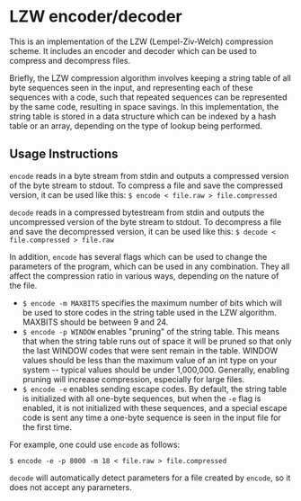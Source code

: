 # LZW encoder/decoder #

This is an implementation of the LZW (Lempel-Ziv-Welch) compression scheme. It includes an encoder and decoder which can be used to compress and decompress files.

Briefly, the LZW compression algorithm involves keeping a string table of all byte sequences seen in the input, and representing each of these sequences with a code, such that repeated sequences can be represented by the same code, resulting in space savings. In this implementation, the string table is stored in a data structure which can be indexed by a hash table or an array, depending on the type of lookup being performed.


## Usage Instructions ##

`encode` reads in a byte stream from stdin and outputs a compressed version of the byte stream to stdout. To compress a file and save the compressed version, it can be used like this:
`$ encode < file.raw > file.compressed`

`decode` reads in a compressed bytestream from stdin and outputs the uncompressed version of the byte stream to stdout. To decompress a file and save the decompressed version, it can be used like this:
`$ decode < file.compressed > file.raw`

In addition, `encode` has several flags which can be used to change the parameters of the program, which can be used in any combination. They all affect the compression ratio in various ways, depending on the nature of the file.

- `$ encode -m MAXBITS` specifies the maximum number of bits which will be used to store codes in the string table used in the LZW algorithm. MAXBITS should be between 9 and 24.
- `$ encode -p WINDOW` enables "pruning" of the string table. This means that when the string table runs out of space it will be pruned so that only the last WINDOW codes that were sent remain in the table. WINDOW values should be less than the maximum value of an int type on your system -- typical values should be under 1,000,000. Generally, enabling pruning will increase compression, especially for large files.
- `$ encode -e` enables sending escape codes. By default, the string table is initialized with all one-byte sequences, but when the `-e` flag is enabled, it is not initialized with these sequences, and a special escape code is sent any time a one-byte sequence is seen in the input file for the first time.

For example, one could use `encode` as follows:

`$ encode -e -p 8000 -m 18 < file.raw > file.compressed`

`decode` will automatically detect parameters for a file created by `encode`, so it does not accept any parameters.